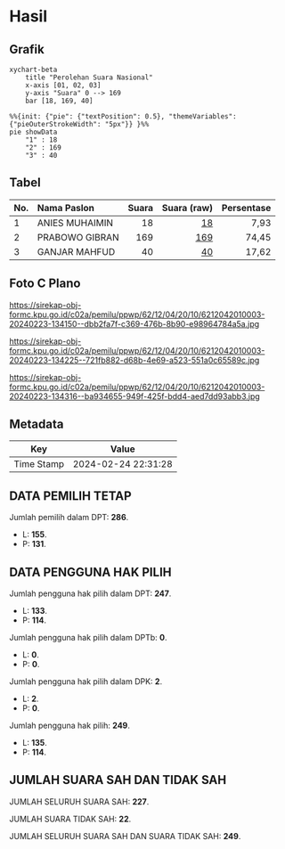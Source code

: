 # Hasil

## Grafik

```mermaid
xychart-beta
    title "Perolehan Suara Nasional"
    x-axis [01, 02, 03]
    y-axis "Suara" 0 --> 169
    bar [18, 169, 40]
```

```mermaid
%%{init: {"pie": {"textPosition": 0.5}, "themeVariables": {"pieOuterStrokeWidth": "5px"}} }%%
pie showData
    "1" : 18
    "2" : 169
    "3" : 40
```

## Tabel

| No. | Nama Paslon    | Suara | Suara (raw) | Persentase |
|:--- |:-------------- | -----:| -----------:| ----------:|
| 1   | ANIES MUHAIMIN | 18    | [18][p-1]   | 7,93       |
| 2   | PRABOWO GIBRAN | 169   | [169][p-2]  | 74,45      |
| 3   | GANJAR MAHFUD  | 40    | [40][p-3]   | 17,62      |


[p-1]: https://github.com/gigit-pemilu/pemilu-2024/blob/main/pilpres/hitung-suara/sub/62-kalimantan-tengah/sub/12-murung-raya/sub/04-permata-intan/sub/2010-juking-sopan/sub/003-tps/sub/paslon-1.txt
[p-2]: https://github.com/gigit-pemilu/pemilu-2024/blob/main/pilpres/hitung-suara/sub/62-kalimantan-tengah/sub/12-murung-raya/sub/04-permata-intan/sub/2010-juking-sopan/sub/003-tps/sub/paslon-2.txt
[p-3]: https://github.com/gigit-pemilu/pemilu-2024/blob/main/pilpres/hitung-suara/sub/62-kalimantan-tengah/sub/12-murung-raya/sub/04-permata-intan/sub/2010-juking-sopan/sub/003-tps/sub/paslon-3.txt

## Foto C Plano

https://sirekap-obj-formc.kpu.go.id/c02a/pemilu/ppwp/62/12/04/20/10/6212042010003-20240223-134150--dbb2fa7f-c369-476b-8b90-e98964784a5a.jpg

https://sirekap-obj-formc.kpu.go.id/c02a/pemilu/ppwp/62/12/04/20/10/6212042010003-20240223-134225--721fb882-d68b-4e69-a523-551a0c65589c.jpg

https://sirekap-obj-formc.kpu.go.id/c02a/pemilu/ppwp/62/12/04/20/10/6212042010003-20240223-134316--ba934655-949f-425f-bdd4-aed7dd93abb3.jpg


## Metadata

| Key        | Value               |
| ---------- | ------------------- |
| Time Stamp | 2024-02-24 22:31:28 |


## DATA PEMILIH TETAP

Jumlah pemilih dalam DPT: **286**.
 * L: **155**.
 * P: **131**.

## DATA PENGGUNA HAK PILIH

Jumlah pengguna hak pilih dalam DPT: **247**.
 * L: **133**.
 * P: **114**.

Jumlah pengguna hak pilih dalam DPTb: **0**.
 * L: **0**.
 * P: **0**.

Jumlah pengguna hak pilih dalam DPK: **2**.
 * L: **2**.
 * P: **0**.

Jumlah pengguna hak pilih: **249**.
 * L: **135**.
 * P: **114**.

## JUMLAH SUARA SAH DAN TIDAK SAH

JUMLAH SELURUH SUARA SAH: **227**.

JUMLAH SUARA TIDAK SAH: **22**.

JUMLAH SELURUH SUARA SAH DAN SUARA TIDAK SAH: **249**.


